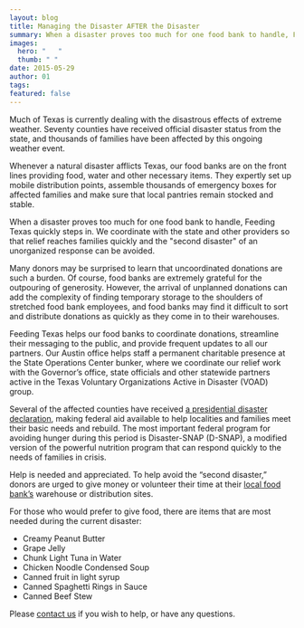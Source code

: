 ```yaml
---
layout: blog
title: Managing the Disaster AFTER the Disaster
summary: When a disaster proves too much for one food bank to handle, Feeding Texas quickly steps in.  
images: 
  hero: "	"
  thumb: " "
date: 2015-05-29
author: 01
tags: 
featured: false
---
```

Much of Texas is currently dealing with the disastrous effects of extreme weather. Seventy counties have received official disaster status from the state, and thousands of families have been affected by this ongoing weather event.

Whenever a natural disaster afflicts Texas, our food banks are on the front lines providing food, water and other necessary items. They expertly set up mobile distribution points, assemble thousands of emergency boxes for affected families and make sure that local pantries remain stocked and stable. 

When a disaster proves too much for one food bank to handle, Feeding Texas quickly steps in. We coordinate with the state and other providers so that relief reaches families quickly and the "second disaster" of an unorganized response can be avoided.

Many donors may be surprised to learn that uncoordinated donations are such a burden. Of course, food banks are extremely grateful for the outpouring of generosity. However, the arrival of unplanned donations can add the complexity of finding temporary storage to the shoulders of stretched food bank employees, and food banks may find it difficult to sort and distribute donations as quickly as they come in to their warehouses. 

Feeding Texas helps our food banks to coordinate donations, streamline their messaging to the public, and provide frequent updates to all our partners. Our Austin office helps staff a permanent charitable presence at the State Operations Center bunker, where we coordinate our relief work with the Governor’s office, state officials and other statewide partners active in the Texas Voluntary Organizations Active in Disaster (VOAD) group.

Several of the affected counties have received [a presidential disaster declaration](http://gov.texas.gov/news/press-release/20971), making federal aid available to help localities and families meet their basic needs and rebuild. The most important federal program for avoiding hunger during this period is Disaster-SNAP (D-SNAP), a modified version of the powerful nutrition program that can respond quickly to the needs of families in crisis. 

Help is needed and appreciated. To help avoid the “second disaster,” donors are urged to give money or volunteer their time at their [local food bank’s](http://www.feedingtexas.org/help/) warehouse or distribution sites. 

For those who would prefer to give food, there are items that are most needed during the current disaster:    

* Creamy Peanut Butter
* Grape Jelly
* Chunk Light Tuna in Water
* Chicken Noodle Condensed Soup
* Canned fruit in light syrup
* Canned Spaghetti Rings in Sauce
* Canned Beef Stew        

Please [contact us](http://www.feedingtexas.org/staff/01-gaye-lynn-bailey/) if you wish to help, or have any questions.
